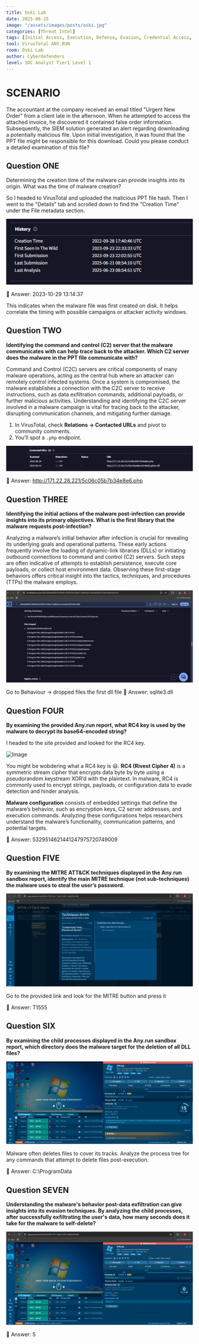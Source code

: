 ```yaml
---
title: Oski Lab
date: 2025-06-25
image: "/assets/images/posts/oski.jpg"
categories: [Threat Intel]
tags: [Initial Access, Execution, Defense, Evasion, Credential Access, Command and Control, Exfiltration]
tool: VirusTotal ANY.RUN
room: Oski Lab
author: Cyberdefenders
level: SOC Analyst Tier1 Level 1
---
```


# SCENARIO

The accountant at the company received an email titled "Urgent New Order" from a client late in the afternoon. When he attempted to access the attached invoice, he discovered it contained false order information. Subsequently, the SIEM solution generated an alert regarding downloading a potentially malicious file. Upon initial investigation, it was found that the PPT file might be responsible for this download. Could you please conduct a detailed examination of this file?

## Question ONE 
Determining the creation time of the malware can provide insights into its origin. What was the time of malware creation?

So I headed to VirusTotal and uploaded the malicious PPT file hash.
Then I went to the "Details" tab and scrolled down to find the "Creation Time" under the File metadata section.

![](/assets/images/posts/oski1.jpg)

📌 Answer: 2023-10-29 13:14:37

This indicates when the malware file was first created on disk. It helps correlate the timing with possible campaigns or attacker activity windows.

## Question TWO

**Identifying the command and control (C2) server that the malware communicates with can help trace back to the attacker. Which C2 server does the malware in the PPT file communicate with?**

Command and Control (C2C) servers are critical components of many malware operations, acting as the central hub where an attacker can remotely control infected systems. Once a system is compromised, the malware establishes a connection with the C2C server to receive instructions, such as data exfiltration commands, additional payloads, or further malicious activities. Understanding and identifying the C2C server involved in a malware campaign is vital for tracing back to the attacker, disrupting communication channels, and mitigating further damage.

1. In VirusTotal, check **Relations → Contacted URLs** and pivot to community comments.
2. You’ll spot a `.php` endpoint. 

![](/assets/images/posts/oski2.jpg)

📌 Answer: http://171.22.28.221/5c06c05b7b34e8e6.php

## Question THREE

**Identifying the initial actions of the malware post-infection can provide insights into its primary objectives. What is the first library that the malware requests post-infection?**

Analyzing a malware’s initial behavior after infection is crucial for revealing its underlying goals and operational patterns. These early actions frequently involve the loading of dynamic-link libraries (DLLs) or initiating outbound connections to command and control (C2) servers. Such steps are often indicative of attempts to establish persistence, execute core payloads, or collect host environment data. Observing these first-stage behaviors offers critical insight into the tactics, techniques, and procedures (TTPs) the malware employs.

![](/assets/images/posts/oski3.jpg)

Go to Behaviour -> dropped files the first dll file
📌 Answer: sqlite3.dll

## Question FOUR 
**By examining the provided Any.run report, what RC4 key is used by the malware to decrypt its base64-encoded string?**

I headed to the site provided and looked for the RC4 key.

![Image](https://github.com/user-attachments/assets/eb41e797-a12c-4d58-a42c-1414f358fe56)

You might be wobdering what a RC4 key is 😃. **RC4 (Rivest Cipher 4)** is a symmetric stream cipher that encrypts data byte by byte using a pseudorandom keystream XOR’d with the plaintext. In malware, RC4 is commonly used to encrypt strings, payloads, or configuration data to evade detection and hinder analysis.

**Malware configuration** consists of embedded settings that define the malware’s behavior, such as encryption keys, C2 server addresses, and execution commands. Analyzing these configurations helps researchers understand the malware’s functionality, communication patterns, and potential targets.

📌 Answer: 5329514621441247975720749009

## Question FIVE 
**By examining the MITRE ATT&CK techniques displayed in the Any.run sandbox report, identify the main MITRE technique (not sub-techniques) the malware uses to steal the user’s password.**

![](/assets/images/posts/oski6.jpg)

Go to the provided link and look for the MITRE button and press it

📌 Answer: T1555

## Question SIX

**By examining the child processes displayed in the Any.run sandbox report, which directory does the malware target for the deletion of all DLL files?**

![](/assets/images/posts/oski5.jpg)

Malware often deletes files to cover its tracks. Analyze the process tree for any commands that attempt to delete files post-execution.

📌 Answer: C:\ProgramData

## Question SEVEN

**Understanding the malware's behavior post-data exfiltration can give insights into its evasion techniques. By analyzing the child processes, after successfully exfiltrating the user's data, how many seconds does it take for the malware to self-delete?**

![](/assets/images/posts/oski7.jpg)

📌 Answer: 5

